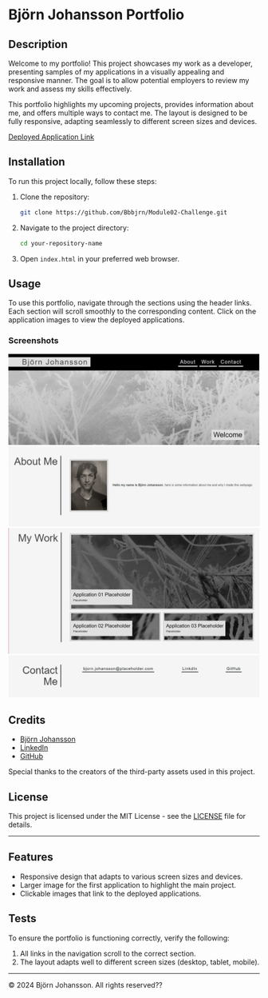 # Björn Johansson Portfolio

## Description 

Welcome to my portfolio! This project showcases my work as a developer, presenting samples of my applications in a visually appealing and responsive manner. The goal is to allow potential employers to review my work and assess my skills effectively.

This portfolio highlights my upcoming projects, provides information about me, and offers multiple ways to contact me. The layout is designed to be fully responsive, adapting seamlessly to different screen sizes and devices.

[Deployed Application Link](https://your-deployed-portfolio-link.com)

## Installation

To run this project locally, follow these steps:

1. Clone the repository:
    ```sh
    git clone https://github.com/Bbbjrn/Module02-Challenge.git
    ```
2. Navigate to the project directory:
    ```sh
    cd your-repository-name
    ```
3. Open `index.html` in your preferred web browser.

## Usage 

To use this portfolio, navigate through the sections using the header links. Each section will scroll smoothly to the corresponding content. Click on the application images to view the deployed applications.

### Screenshots
![Homepage](/assets/images/Module02-Challenge-TitlePage.jpg)
![About Section](/assets/images/Module02-Challenge-About.jpg)
![Work Section](/assets/images/Module02-Challenge-Work.jpg)
![Contact Section](/assets/images/Module02-Challenge-Contact.jpg)

## Credits

- [Björn Johansson](https://github.com/Bbbjrn)
- [LinkedIn](https://www.linkedin.com/in/bj%C3%B6rn-johansson-1682a7312/)
- [GitHub](https://github.com/Bbbjrn)

Special thanks to the creators of the third-party assets used in this project.

## License

This project is licensed under the MIT License - see the [LICENSE](LICENSE) file for details.

---

## Features

- Responsive design that adapts to various screen sizes and devices.
- Larger image for the first application to highlight the main project.
- Clickable images that link to the deployed applications.


## Tests

To ensure the portfolio is functioning correctly, verify the following:

1. All links in the navigation scroll to the correct section.
2. The layout adapts well to different screen sizes (desktop, tablet, mobile).

---

© 2024 Björn Johansson. All rights reserved??

